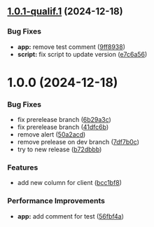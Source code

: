 ## [1.0.1-qualif.1](https://github.com/ItAntoninR/semantic-gitmoji-release-test/compare/v1.0.0...v1.0.1-qualif.1) (2024-12-18)


### Bug Fixes

* **app:** remove test comment ([9ff8938](https://github.com/ItAntoninR/semantic-gitmoji-release-test/commit/9ff8938d6eb9b1e2eeadc0b65ad827ffe37c4d96))
* **script:** fix script to update version ([e7c6a56](https://github.com/ItAntoninR/semantic-gitmoji-release-test/commit/e7c6a56c1e5c4577f055bb0acc7364c931a6286e))

# 1.0.0 (2024-12-18)


### Bug Fixes

* fix prerelease branch ([6b29a3c](https://github.com/ItAntoninR/semantic-gitmoji-release-test/commit/6b29a3c5b95fc636976d6d8465bd0e1a4a34bea0))
* fix prerelease branch ([41dfc6b](https://github.com/ItAntoninR/semantic-gitmoji-release-test/commit/41dfc6b12ea0a6dff7f471961a29db2273da61c4))
* remove alert ([50a2acd](https://github.com/ItAntoninR/semantic-gitmoji-release-test/commit/50a2acde93084116814966fe2aa4c9456dc51b78))
* remove prelease on dev branch ([7df7b0c](https://github.com/ItAntoninR/semantic-gitmoji-release-test/commit/7df7b0c5ce060fd7d829c8d2e5d849071f67855c))
* try to new release ([b72dbbb](https://github.com/ItAntoninR/semantic-gitmoji-release-test/commit/b72dbbb89bdb83f7e2991e31b438dd95dfe9bbb4))


### Features

* add new column for client ([bcc1bf8](https://github.com/ItAntoninR/semantic-gitmoji-release-test/commit/bcc1bf8b1fb0b288cbc6d529f443a3af57ef50f5))


### Performance Improvements

* **app:** add comment for test ([56fbf4a](https://github.com/ItAntoninR/semantic-gitmoji-release-test/commit/56fbf4a328d0f9a702419d6ba485195fa778e57c))
